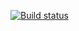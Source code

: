 [![Build status](https://ci.appveyor.com/api/projects/status/hj4eq47yikv5v2qq/branch/main?svg=true)](https://ci.appveyor.com/project/QA-Alexander/auto-hw-3/branch/main)
